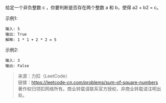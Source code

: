 给定一个非负整数 c ，你要判断是否存在两个整数 a 和 b，使得 a2 + b2 = c。

示例1:
```
输入: 5
输出: True
解释: 1 * 1 + 2 * 2 = 5
```

示例2:
```
输入: 3
输出: False
```

>  来源：力扣（LeetCode）  
>  链接：https://leetcode-cn.com/problems/sum-of-square-numbers  
>  著作权归领扣网络所有。商业转载请联系官方授权，非商业转载请注明出处。  